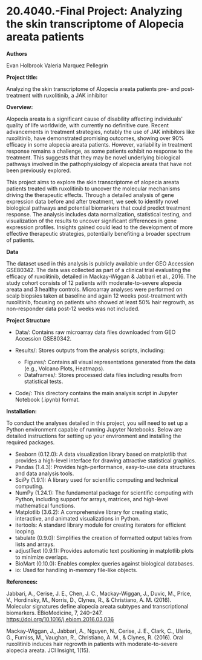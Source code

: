 # 20.4040.-Final Project: Analyzing the skin transcriptome of Alopecia areata patients

**Authors**

Evan Holbrook
Valeria Marquez Pellegrin


**Project title:**

Analyzing the skin transcriptome of Alopecia areata patients pre- and post-treatment with ruxolitinib, a JAK inhibitor

**Overview:**

Alopecia areata is a significant cause of disability affecting individuals' quality of life worldwide, with currently no definitive cure. Recent advancements in treatment strategies, notably the use of JAK inhibitors like ruxolitinib, have demonstrated promising outcomes, showing over 90% efficacy in some alopecia areata patients. However, variability in treatment response remains a challenge, as some patients exhibit no response to the treatment. This suggests that they may be novel underlying biological pathways involved in the pathophysiology of alopecia areata that have not been previously explored.

This project aims to explore the skin transcriptome of alopecia areata patients treated with ruxolitinib to uncover the molecular mechanisms driving the therapeutic effects. Through a detailed analysis of gene expression data before and after treatment, we seek to identify novel biological pathways and potential biomarkers that could predict treatment response.  The analysis includes data normalization, statistical testing, and visualization of the results to uncover significant differences in gene expression profiles. Insights gained could lead to the development of more effective therapeutic strategies, potentially benefiting a broader spectrum of patients.

**Data**

The dataset used in this analysis is publicly available under GEO Accession GSE80342. The data was collected as part of a clinical trial evaluating the efficacy of ruxolitinib, detailed in Mackay-Wiggan & Jabbari et al., 2016. The study cohort consists of 12 patients with moderate-to-severe alopecia areata and 3 healthy controls. Microarray analyses were performed on scalp biopsies taken at baseline and again 12 weeks post-treatment with ruxolitinib, focusing on patients who showed at least 50% hair regrowth, as non-responder data post-12 weeks was not included.

**Project Structure**

* Data/: Contains raw microarray data files downloaded from GEO Accession GSE80342.

* Results/: Stores outputs from the analysis scripts, including:

	* Figures/: Contains all visual representations generated from the data (e.g., Volcano Plots, Heatmaps).
	* Dataframes/: Stores processed data files including results from statistical tests.

* Code/: This directory contains the main analysis script in Jupyter Notebook (.ipynb) format.


**Installation:**

To conduct the analyses detailed in this project, you will need to set up a Python environment capable of running Jupyter Notebooks. Below are detailed instructions for setting up your environment and installing the required packages.

* Seaborn (0.12.0): A data visualization library based on matplotlib that provides a high-level interface for drawing attractive statistical graphics.
* Pandas (1.4.3): Provides high-performance, easy-to-use data structures and data analysis tools.
* SciPy (1.9.1): A library used for scientific computing and technical computing.
* NumPy (1.24.1): The fundamental package for scientific computing with Python, including support for arrays, matrices, and high-level mathematical functions.
* Matplotlib (3.6.2): A comprehensive library for creating static, interactive, and animated visualizations in Python.
* itertools: A standard library module for creating iterators for efficient looping.
* tabulate (0.9.0): Simplifies the creation of formatted output tables from lists and arrays.
* adjustText (0.9.1): Provides automatic text positioning in matplotlib plots to minimize overlaps.
* BioMart (0.10.0): Enables complex queries against biological databases.
* io: Used for handling in-memory file-like objects.


**References:**

Jabbari, A., Cerise, J. E., Chen, J. C., Mackay-Wiggan, J., Duvic, M., Price, V., Hordinsky, M., Norris, D., Clynes, R., & Christiano, A. M. (2016). Molecular signatures define alopecia areata subtypes and transcriptional biomarkers. EBioMedicine, 7, 240–247. https://doi.org/10.1016/j.ebiom.2016.03.036 

Mackay-Wiggan, J., Jabbari, A., Nguyen, N., Cerise, J. E., Clark, C., Ulerio, G., Furniss, M., Vaughan, R., Christiano, A. M., & Clynes, R. (2016). Oral ruxolitinib induces hair regrowth in patients with moderate-to-severe alopecia areata. JCI Insight, 1(15).
